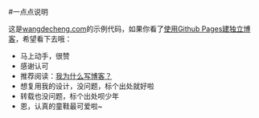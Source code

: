 #一点点说明

这是[wangdecheng.com](http://wangdecheng.top)的示例代码，如果你看了[使用Github Pages建独立博客](http://wangdecheng.com/github-pages)，希望看下去哦：

* 马上动手，很赞
* 感谢认可
* 推荐阅读：[我为什么写博客？](http://wangdecheng.top/why-blog)
* 想复用我的设计，没问题，标个出处就好啦
* 转载也没问题，标个出处呗少年
* 恩，认真的童鞋最可爱啦~
